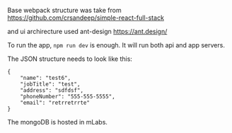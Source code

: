 Base webpack structure was take from https://github.com/crsandeep/simple-react-full-stack

and ui archirecture used ant-design
https://ant.design/

To run the app, `npm run dev` is enough. It will run both api and app servers.

The JSON structure needs to look like this: 
```
{
    "name": "test6",
    "jobTitle": "test",
    "address": "sdfdsf",
    "phoneNumber": "555-555-5555",
    "email": "retrretrrte"
}
```

The mongoDB is hosted in mLabs. 